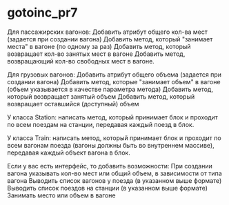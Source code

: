 # gotoinc_pr7
Для пассажирских вагонов:
Добавить атрибут общего кол-ва мест (задается при создании вагона)
Добавить метод, который "занимает места" в вагоне (по одному за раз)
Добавить метод, который возвращает кол-во занятых мест в вагоне
Добавить метод, возвращающий кол-во свободных мест в вагоне.

Для грузовых вагонов:
Добавить атрибут общего объема (задается при создании вагона)
Добавить метод, которые "занимает объем" в вагоне (объем указывается в качестве параметра метода)
Добавить метод, который возвращает занятый объем
Добавить метод, который возвращает оставшийся (доступный) объем

У класса Station:
написать метод, который принимает блок и проходит по всем поездам на станции, передавая каждый поезд в блок.

У класса Train:
 написать метод, который принимает блок и проходит по всем вагонам поезда (вагоны должны быть во внутреннем массиве), передавая каждый объект вагона в блок.
 
 
Если у вас есть интерфейс, то добавить возможности:
При создании вагона указывать кол-во мест или общий объем, в зависимости от типа вагона
Выводить список вагонов у поезда (в указанном выше формате)
Выводить список поездов на станции (в указанном выше формате)
Занимать место или объем в вагоне
